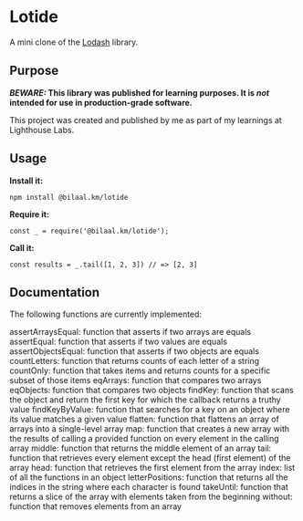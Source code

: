 # Lotide

A mini clone of the [Lodash](https://lodash.com) library.

## Purpose

**_BEWARE:_ This library was published for learning purposes. It is _not_ intended for use in production-grade software.**

This project was created and published by me as part of my learnings at Lighthouse Labs. 

## Usage

**Install it:**

`npm install @bilaal.km/lotide`

**Require it:**

`const _ = require('@bilaal.km/lotide');`

**Call it:**

`const results = _.tail([1, 2, 3]) // => [2, 3]`

## Documentation

The following functions are currently implemented:

assertArraysEqual: function that asserts if two arrays are equals
assertEqual: function that asserts if two values are equals
assertObjectsEqual: function that asserts if two objects are equals
countLetters: function that returns counts of each letter of a string
countOnly: function that takes items and returns counts for a specific subset of those items
eqArrays: function that compares two arrays
eqObjects: function that compares two objects
findKey: function that scans the object and return the first key for which the callback returns a truthy value
findKeyByValue: function that searches for a key on an object where its value matches a given value
flatten: function that flattens an array of arrays into a single-level array
map: function that creates a new array with the results of calling a provided function on every element in the calling array
middle: function that returns the middle element of an array
tail: function that retrieves every element except the head (first element) of the array
head: function that retrieves the first element from the array
index: list of all the functions in an object
letterPositions: function that returns all the indices in the string where each character is found
takeUntil: function that returns a slice of the array with elements taken from the beginning
without: function that removes elements from an array
